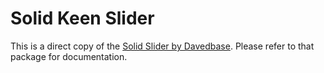 # Solid Keen Slider

This is a direct copy of the [Solid Slider by Davedbase](https://github.com/davedbase/solid-slider). Please refer to that package for documentation.
